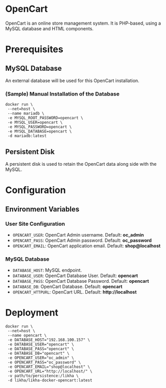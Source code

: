 # OpenCart

OpenCart is an online store management system. It is PHP-based, using a MySQL database and HTML components.


# Prerequisites

## MySQL Database
An external database will be used for this OpenCart installation.

### (Sample) Manual Installation of the Database
```console
docker run \
 --net=host \
 --name mariadb \
 -e MYSQL_ROOT_PASSWORD=opencart \
 -e MYSQL_USER=opencart \
 -e MYSQL_PASSWORD=opencart \
 -e MYSQL_DATABASE=opencart \
 -d mariadb:latest
```

## Persistent Disk
A persistent disk is used to retain the OpenCart data along side with the MySQL. 


# Configuration

## Environment Variables

### User Site Configuration
 - `OPENCART_USER`: OpenCart Admin username. Default: **oc_admin**
 - `OPENCART_PASS`: OpenCart Admin password. Default: **oc_password**
 - `OPENCART_EMAIL`: OpenCart application email. Default: **shop@localhost**

### MySQL Database
 - `DATABASE_HOST`: MySQL endpoint.
 - `DATABASE_USER`: OpenCart Database User. Default: **opencart**
 - `DATABASE_PASS`: OpenCart Database Password. Default: **opencart**
 - `DATABASE_DB`: OpenCart Database. Default: **opencart**
 - `OPENCART_HTTPURL`: OpenCart URL. Default: **http://localhost**

# Deployment

```console
docker run \
 --net=host \
 --name opencart \
 -e DATABASE_HOST="192.168.100.157" \
 -e DATABASE_USER="opencart" \
 -e DATABASE_PASS="opencart" \
 -e DATABASE_DB="opencart" \
 -e OPENCART_USER="oc_admin" \
 -e OPENCART_PASS="oc_password" \
 -e OPENCART_EMAIL="shop@localhost" \
 -e OPENCART_URL="http://localhost/" \
 -v path/to/persistence:/likha \
 -d likha/likha-docker-opencart:latest
```